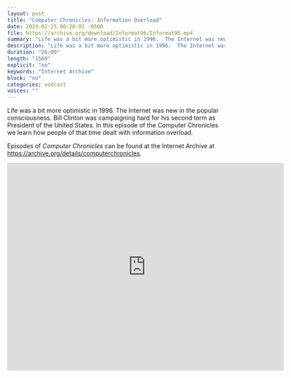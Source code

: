 ```yaml
---
layout: post
title: "Computer Chronicles: Information Overload"
date: 2023-02-25 00:20:02 -0500
file: https://archive.org/download/Informat96/Informat96.mp4
summary: "Life was a bit more optimistic in 1996.  The Internet was new in the popular consciousness.  Bill Clinton was campaigning hard for his second term as President of the United States.  In this episode of the Computer Chronicles we learn how people of that time dealt with information overload."
description: "Life was a bit more optimistic in 1996.  The Internet was new in the popular consciousness.  Bill Clinton was campaigning hard for his second term as President of the United States.  In this episode of the Computer Chronicles we learn how people of that time dealt with information overload."
duration: "26:09"
length: "1569"
explicit: "no" 
keywords: "Internet Archive"
block: "no" 
categories: vodcast
voices: ""
---
```


Life was a bit more optimistic in 1996.  The Internet was new in the popular consciousness.  Bill Clinton was campaigning hard for his second term as President of the United States.  In this episode of the Computer Chronicles we learn how people of that time dealt with information overload.

Episodes of *Computer Chronicles* can be found at the Internet Archive at <https://archive.org/details/computerchronicles>.

<iframe src="https://archive.org/embed/Informat96" width="640" height="480" frameborder="0" webkitallowfullscreen="true" mozallowfullscreen="true" allowfullscreen></iframe>
